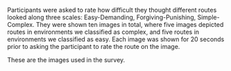 Participants were asked to rate how difficult they thought different routes looked along three scales: Easy-Demanding, Forgiving-Punishing, Simple-Complex. They were shown ten images in total, where five images depicted routes in environments we classified as complex, and five routes in environments we classified as easy. Each image was shown for 20 seconds prior to asking the participant to rate the route on the image.

These are the images used in the survey.
